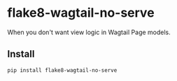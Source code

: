 # flake8-wagtail-no-serve

When you don't want view logic in Wagtail Page models.

## Install

    pip install flake8-wagtail-no-serve
